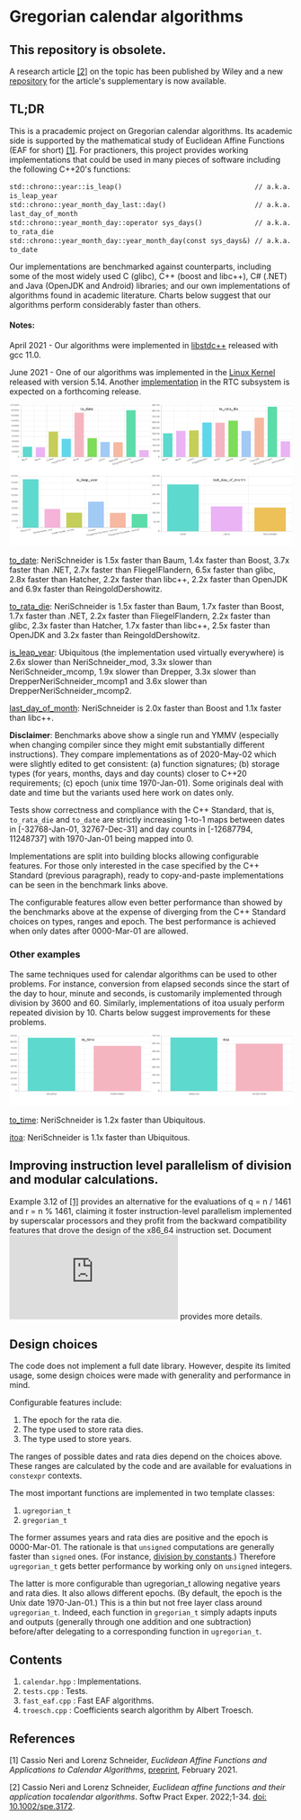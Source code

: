# Gregorian calendar algorithms

## This repository is obsolete.</span>

A research article [[2]](#EAF-spe) on the topic has been published by Wiley and a new [repository](https://github.com/cassioneri/eaf) for the article's supplementary is now available.

## TL;DR

This is a pracademic project on Gregorian calendar algorithms. Its academic side is supported by the
mathematical study of Euclidean Affine Functions (EAF for short) [[1]](#EAF-arxiv). For practioners,
this project provides working implementations that could be used in many pieces of software
including the following C++20's functions:

    std::chrono::year::is_leap()                                 // a.k.a. is_leap_year
    std::chrono::year_month_day_last::day()                      // a.k.a. last_day_of_month
    std::chrono::year_month_day::operator sys_days()             // a.k.a. to_rata_die
    std::chrono::year_month_day::year_month_day(const sys_days&) // a.k.a. to_date

Our implementations are benchmarked against counterparts, including some of the most widely used
C (glibc), C++ (boost and libc++), C# (.NET) and Java (OpenJDK and Android)
libraries; and our own implementations of algorithms found in academic literature. Charts below
suggest that our algorithms perform considerably faster than others.

#### Notes:
  April 2021 - Our algorithms were implemented in [libstdc++](https://gcc.gnu.org/git/?p=gcc.git;a=blob;f=libstdc%2B%2B-v3/include/std/chrono;hb=b92d12d3fe3f1aa56d190d960e40c62869a6cfbb#l2453)
    released with gcc 11.0.

  June 2021 - One of our algorithms was implemented in the [Linux Kernel](https://github.com/torvalds/linux/blob/276010551664f73b6f1616dde471d6f0d63a73ba/kernel/time/timeconv.c#L77)
    released with version 5.14. Another [implementation](https://github.com/torvalds/linux/blob/1d1bb12a8b1805ddeef9793ebeb920179fb0fa38/drivers/rtc/lib.c#L69)
    in the RTC subsystem is expected on a forthcoming release.

![Benchmarks](https://github.com/cassioneri/calendar/blob/master/benchmarks/benchmarks.png)

[to_date](https://quick-bench.com/q/hfPkKtGaBZFhF5dCR7Ha0ms_Z38): NeriSchneider is
1.5x faster than Baum,
1.4x faster than Boost,
3.7x faster than .NET,
2.7x faster than FliegelFlandern,
6.5x faster than glibc,
2.8x faster than Hatcher,
2.2x faster than libc++,
2.2x faster than OpenJDK and
6.9x faster than ReingoldDershowitz.

[to_rata_die](https://quick-bench.com/q/SXJ_w2Lq_F_EDkhINNCV8ZnvCz0): NeriSchneider is
1.5x faster than Baum,
1.7x faster than Boost,
1.7x faster than .NET,
2.2x faster than FliegelFlandern,
2.2x faster than glibc,
2.3x faster than Hatcher,
1.7x faster than libc++,
2.5x faster than OpenJDK and
3.2x faster than ReingoldDershowitz.

[is_leap_year](https://quick-bench.com/q/gK6a9RUDJYFnbgBX-h_xECTxF9E): Ubiquitous (the
implementation used virtually everywhere) is
2.6x slower than NeriSchneider_mod,
3.3x slower than NeriSchneider_mcomp,
1.9x slower than Drepper,
3.3x slower than DrepperNeriSchneider_mcomp1 and
3.6x slower than DrepperNeriSchneider_mcomp2.

[last_day_of_month](https://quick-bench.com/q/jpbILbbUq5AeGKds3etV5gwMCyk): NeriSchneider is
2.0x faster than Boost and
1.1x faster than libc++.

**Disclaimer**: Benchmarks above show a single run and YMMV (especially when changing compiler since
they might emit substantially different instructions). They compare implementations as of
2020-May-02 which were slightly edited to get consistent: (a) function signatures; (b) storage types
(for years, months, days and day counts) closer to C++20 requirements; (c) epoch (unix time
1970-Jan-01). Some originals deal with date and time but the variants used here work on dates only.

Tests show correctness and compliance with the C++ Standard, that is, `to_rata_die` and `to_date`
are strictly increasing 1-to-1 maps between dates in [-32768-Jan-01, 32767-Dec-31] and day counts in
[-12687794, 11248737] with 1970-Jan-01 being mapped into 0.

Implementations are split into building blocks allowing configurable features. For those only
interested in the case specified by the C++ Standard (previous paragraph), ready to copy-and-paste
implementations can be seen in the benchmark links above.

The configurable features allow even better performance than showed by the benchmarks above at the
expense of diverging from the C++ Standard choices on types, ranges and epoch. The best performance
is achieved when only dates after 0000-Mar-01 are allowed.

### Other examples

The same techniques used for calendar algorithms can be used to other problems. For instance,
conversion from elapsed seconds since the start of the day to hour, minute and seconds, is
customarily implemented through division by 3600 and 60. Similarly, implementations of itoa usualy
perform repeated division by 10. Charts below suggest improvements for these problems.

![Benchmarks](https://github.com/cassioneri/calendar/blob/master/benchmarks/others.png)

[to_time](https://quick-bench.com/q/n21P53DGEDPtIp6wu3YZ1ebLLtg): NeriSchneider is 1.2x faster than
Ubiquitous.

[itoa](https://quick-bench.com/q/-iNSxF1zQFE6LgUwbyuN8ae_4CQ): NeriSchneider is 1.1x faster than
Ubiquitous.

## Improving instruction level parallelism of division and modular calculations.

Example 3.12 of [[1]](#EAF-arxiv) provides an alternative for the evaluations of q = n / 1461 and
r = n % 1461, claiming it foster instruction-level parallelism implemented by superscalar processors
and they profit from the backward compatibility features that drove the design of the x86_64
instruction set. Document ![Parallelism](https://github.com/cassioneri/calendar/blob/master/Parallelism.md)
provides more details.

## Design choices

The code does not implement a full date library. However, despite its limited usage, some design
choices were made with generality and performance in mind.

Configurable features include:

1. The epoch for the rata die.
2. The type used to store rata dies.
3. The type used to store years.

The ranges of possible dates and rata dies depend on the choices above. These ranges are calculated
by the code and are available for evaluations in `constexpr` contexts.

The most important functions are implemented in two template classes:

1. `ugregorian_t`
2. `gregorian_t`

The former assumes years and rata dies are positive and the epoch is 0000-Mar-01. The rationale is
that `unsigned` computations are generally faster than `signed` ones. (For instance, [division by
constants](https://godbolt.org/z/4JxB4J).) Therefore `ugregorian_t` gets better performance by
working only on `unsigned` integers.

The latter is more configurable than ugregorian_t allowing negative years and rata dies. It also
allows different epochs. (By default, the epoch is the Unix date 1970-Jan-01.) This is a thin but
not free layer class around `ugregorian_t`. Indeed, each function in `gregorian_t` simply adapts
inputs and outputs (generally through one addition and one subtraction) before/after delegating to a
corresponding function in `ugregorian_t`.

## Contents

1. `calendar.hpp` : Implementations.
2. `tests.cpp`    : Tests.
3. `fast_eaf.cpp` : Fast EAF algorithms.
4. `troesch.cpp`  : Coefficients search algorithm by Albert Troesch.

## References

<span id="EAF-arxiv">[1] Cassio Neri and Lorenz Schneider,
*Euclidean Affine Functions and Applications to Calendar Algorithms*,
[preprint](https://arxiv.org/abs/2102.06959), February 2021.<br>
    
<span id="EAF-spe">[2] Cassio Neri and Lorenz Schneider,
*Euclidean affine functions and their application tocalendar algorithms*. Softw Pract Exper. 2022;1-34. [doi: 10.1002/spe.3172](https://onlinelibrary.wiley.com/doi/full/10.1002/spe.3172).
